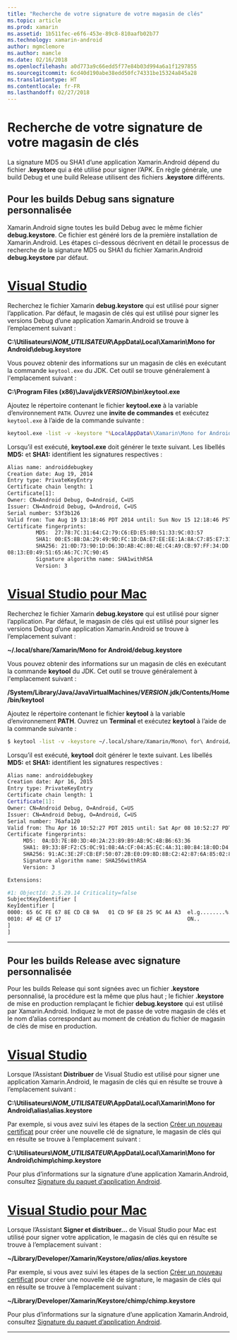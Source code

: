 ```yaml
---
title: "Recherche de votre signature de votre magasin de clés"
ms.topic: article
ms.prod: xamarin
ms.assetid: 1b511fec-e6f6-453e-89c8-810aafb02b77
ms.technology: xamarin-android
author: mgmclemore
ms.author: mamcle
ms.date: 02/16/2018
ms.openlocfilehash: a0d773a9c66edd5f77e84b03d994a6a1f1297855
ms.sourcegitcommit: 6cd40d190abe38edd50fc74331be15324a845a28
ms.translationtype: HT
ms.contentlocale: fr-FR
ms.lasthandoff: 02/27/2018
---
```

# <a name="finding-your-keystores-signature"></a>Recherche de votre signature de votre magasin de clés

La signature MD5 ou SHA1 d’une application Xamarin.Android dépend du fichier **.keystore** qui a été utilisé pour signer l’APK. En règle générale, une build Debug et une build Release utilisent des fichiers **.keystore** différents.

## <a name="for-debug--non-custom-signed-builds"></a>Pour les builds Debug sans signature personnalisée

Xamarin.Android signe toutes les build Debug avec le même fichier **debug.keystore**. Ce fichier est généré lors de la première installation de Xamarin.Android. Les étapes ci-dessous décrivent en détail le processus de recherche de la signature MD5 ou SHA1 du fichier Xamarin.Android **debug.keystore** par défaut.

# <a name="visual-studiotabvswin"></a>[Visual Studio](#tab/vswin)

Recherchez le fichier Xamarin **debug.keystore** qui est utilisé pour signer l’application. Par défaut, le magasin de clés qui est utilisé pour signer les versions Debug d’une application Xamarin.Android se trouve à l’emplacement suivant :

**C:\\Utilisateurs\\*NOM_UTILISATEUR*\\AppData\\Local\\Xamarin\\Mono for Android\\debug.keystore**

Vous pouvez obtenir des informations sur un magasin de clés en exécutant la commande `keytool.exe` du JDK. Cet outil se trouve généralement à l'emplacement suivant :

**C:\\Program Files (x86)\\Java\\jdk*VERSION*\\bin\\keytool.exe**

Ajoutez le répertoire contenant le fichier **keytool.exe** à la variable d’environnement `PATH`.
Ouvrez une **invite de commandes** et exécutez `keytool.exe` à l’aide de la commande suivante :

```cmd
keytool.exe -list -v -keystore "%LocalAppData%\Xamarin\Mono for Android\debug.keystore" -alias androiddebugkey -storepass android -keypass android
```

Lorsqu’il est exécuté, **keytool.exe** doit générer le texte suivant. Les libellés **MD5:** et **SHA1:** identifient les signatures respectives :

```cmd
Alias name: androiddebugkey
Creation date: Aug 19, 2014
Entry type: PrivateKeyEntry
Certificate chain length: 1
Certificate[1]:
Owner: CN=Android Debug, O=Android, C=US
Issuer: CN=Android Debug, O=Android, C=US
Serial number: 53f3b126
Valid from: Tue Aug 19 13:18:46 PDT 2014 until: Sun Nov 15 12:18:46 PST 2043
Certificate fingerprints:
         MD5:  27:78:7C:31:64:C2:79:C6:ED:E5:80:51:33:9C:03:57
         SHA1: 00:E5:8B:DA:29:49:9D:FC:1D:DA:E7:EE:EE:1A:8A:C7:85:E7:31:23
         SHA256: 21:0D:73:90:1D:D6:3D:AB:4C:80:4E:C4:A9:CB:97:FF:34:DD:B4:42:FC:
08:13:E0:49:51:65:A6:7C:7C:90:45
         Signature algorithm name: SHA1withRSA
         Version: 3
```


# <a name="visual-studio-for-mactabvsmac"></a>[Visual Studio pour Mac](#tab/vsmac)

Recherchez le fichier Xamarin **debug.keystore** qui est utilisé pour signer l’application. Par défaut, le magasin de clés qui est utilisé pour signer les versions Debug d’une application Xamarin.Android se trouve à l’emplacement suivant :

**~/.local/share/Xamarin/Mono for Android/debug.keystore**


Vous pouvez obtenir des informations sur un magasin de clés en exécutant la commande **keytool** du JDK. Cet outil se trouve généralement à l'emplacement suivant :

**/System/Library/Java/JavaVirtualMachines/*VERSION*.jdk/Contents/Home/bin/keytool**

Ajoutez le répertoire contenant le fichier **keytool** à la variable d’environnement **PATH**.
Ouvrez un **Terminal** et exécutez **keytool** à l’aide de la commande suivante :

```bash
$ keytool -list -v -keystore ~/.local/share/Xamarin/Mono\ for\ Android/debug.keystore -alias androiddebugkey -storepass android -keypass android
```

Lorsqu’il est exécuté, **keytool** doit générer le texte suivant. Les libellés **MD5:** et **SHA1:** identifient les signatures respectives :

```bash
Alias name: androiddebugkey
Creation date: Apr 16, 2015
Entry type: PrivateKeyEntry
Certificate chain length: 1
Certificate[1]:
Owner: CN=Android Debug, O=Android, C=US
Issuer: CN=Android Debug, O=Android, C=US
Serial number: 76afa120
Valid from: Thu Apr 16 10:52:27 PDT 2015 until: Sat Apr 08 10:52:27 PDT 2045
Certificate fingerprints:
     MD5:  0A:D3:7E:80:3D:40:2A:23:89:B9:AB:9C:4B:B6:63:36
     SHA1: 89:33:8F:F2:C5:0C:91:08:4A:CF:04:A5:EC:4A:31:80:84:18:0D:D4
     SHA256: 91:AC:3E:2F:CB:EF:50:07:2B:E0:D9:8D:8B:C2:42:87:6A:85:02:86:EB:44:84:10:34:02:ED:35:CE:C6:38:47
     Signature algorithm name: SHA256withRSA
     Version: 3

Extensions:

#1: ObjectId: 2.5.29.14 Criticality=false
SubjectKeyIdentifier [
KeyIdentifier [
0000: 65 6C FE 67 8E CD CB 9A   01 CD 9F E8 25 9C A4 A3  el.g........%...
0010: 4F 4E CF 17                                        ON..
]
]
```

-----

## <a name="for-release--custom-signed-builds"></a>Pour les builds Release avec signature personnalisée

Pour les builds Release qui sont signées avec un fichier **.keystore** personnalisé, la procédure est la même que plus haut ; le fichier **.keystore** de mise en production remplaçant le fichier **debug.keystore** qui est utilisé par Xamarin.Android. Indiquez le mot de passe de votre magasin de clés et le nom d’alias correspondant au moment de création du fichier de magasin de clés de mise en production.

# <a name="visual-studiotabvswin"></a>[Visual Studio](#tab/vswin)

Lorsque l’Assistant **Distribuer** de Visual Studio est utilisé pour signer une application Xamarin.Android, le magasin de clés qui en résulte se trouve à l’emplacement suivant :

**C:\\Utilisateurs\\*NOM_UTILISATEUR*\\AppData\\Local\\Xamarin\\Mono for Android\\alias\\alias.keystore**

Par exemple, si vous avez suivi les étapes de la section [Créer un nouveau certificat](~/android/deploy-test/signing/index.md#newcertvs) pour créer une nouvelle clé de signature, le magasin de clés qui en résulte se trouve à l’emplacement suivant :

**C:\\Utilisateurs\\*NOM_UTILISATEUR*\\AppData\\Local\\Xamarin\\Mono for Android\\chimp\\chimp.keystore**

Pour plus d’informations sur la signature d’une application Xamarin.Android, consultez [Signature du paquet d’application Android](~/android/deploy-test/signing/index.md).


# <a name="visual-studio-for-mactabvsmac"></a>[Visual Studio pour Mac](#tab/vsmac)

Lorsque l’Assistant **Signer et distribuer...** de Visual Studio pour Mac est utilisé pour signer votre application, le magasin de clés qui en résulte se trouve à l’emplacement suivant :

**~/Library/Developer/Xamarin/Keystore/*alias*/*alias*.keystore**

Par exemple, si vous avez suivi les étapes de la section [Créer un nouveau certificat](~/android/deploy-test/signing/index.md#newcertxs) pour créer une nouvelle clé de signature, le magasin de clés qui en résulte se trouve à l’emplacement suivant :

**~/Library/Developer/Xamarin/Keystore/chimp/chimp.keystore**

Pour plus d’informations sur la signature d’une application Xamarin.Android, consultez [Signature du paquet d’application Android](~/android/deploy-test/signing/index.md).


-----
